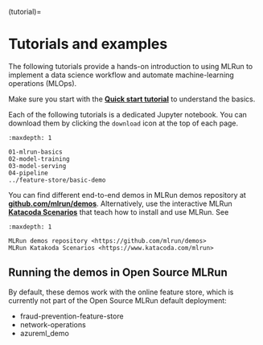 (tutorial)=
# Tutorials and examples

The following tutorials provide a hands-on introduction to using MLRun to implement a data science workflow and automate machine-learning operations (MLOps).

Make sure you start with the [**Quick start tutorial**](./01-mlrun-basics.html) to understand the basics.

Each of the following tutorials is a dedicated Jupyter notebook. You can download them by clicking the `download` icon at the top of each page.

```{toctree}
:maxdepth: 1

01-mlrun-basics
02-model-training
03-model-serving
04-pipeline
../feature-store/basic-demo
```

You can find different end-to-end demos in MLRun demos repository at [**github.com/mlrun/demos**](https://github.com/mlrun/demos).
Alternatively, use the interactive MLRun [**Katacoda Scenarios**](https://www.katacoda.com/mlrun) that teach how to install and use MLRun. See

```{toctree}
:maxdepth: 1

MLRun demos repository <https://github.com/mlrun/demos>
MLRun Katakoda Scenarios <https://www.katacoda.com/mlrun>
```
## Running the demos in Open Source MLRun

By default, these demos work with the online feature store, which is currently not part of the Open Source MLRun default deployment:
- fraud-prevention-feature-store 
- network-operations
- azureml_demo